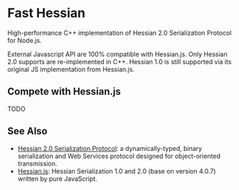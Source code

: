 # Fast Hessian

High-performance C++ implementation of Hessian 2.0 Serialization Protocol for Node.js.

External Javascript API are 100% compatible with Hessian.js. Only Hessian 2.0 supports are re-implemented in C++. Hessian 1.0 is still supported via its original JS implementation from Hessian.js. 

## Compete with Hessian.js

TODO

## See Also

* [Hessian 2.0 Serialization Protocol](http://hessian.caucho.com/doc/hessian-serialization.html): a dynamically-typed, binary serialization and Web Services protocol designed for object-oriented transmission.
* [Hessian.js](https://github.com/node-modules/hessian.js): Hessian Serialization 1.0 and 2.0 (base on version 4.0.7) written by pure JavaScript.
